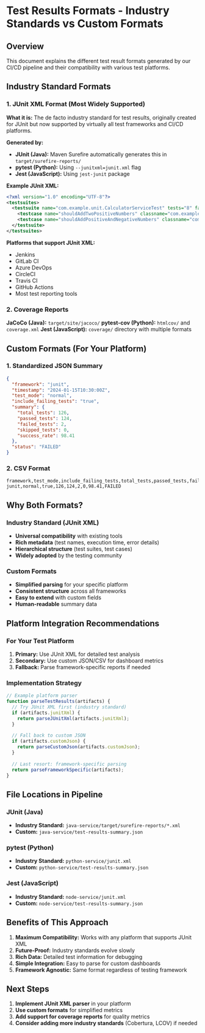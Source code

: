 # Test Results Formats - Industry Standards vs Custom Formats

## Overview

This document explains the different test result formats generated by our CI/CD pipeline and their compatibility with various test platforms.

## Industry Standard Formats

### 1. JUnit XML Format (Most Widely Supported)

**What it is:** The de facto industry standard for test results, originally created for JUnit but now supported by virtually all test frameworks and CI/CD platforms.

**Generated by:**
- **JUnit (Java):** Maven Surefire automatically generates this in `target/surefire-reports/`
- **pytest (Python):** Using `--junitxml=junit.xml` flag
- **Jest (JavaScript):** Using `jest-junit` package

**Example JUnit XML:**
```xml
<?xml version="1.0" encoding="UTF-8"?>
<testsuites>
  <testsuite name="com.example.unit.CalculatorServiceTest" tests="8" failures="0" errors="0" skipped="0" time="0.123">
    <testcase name="shouldAddTwoPositiveNumbers" classname="com.example.unit.CalculatorServiceTest" time="0.015"/>
    <testcase name="shouldAddPositiveAndNegativeNumbers" classname="com.example.unit.CalculatorServiceTest" time="0.012"/>
  </testsuite>
</testsuites>
```

**Platforms that support JUnit XML:**
- Jenkins
- GitLab CI
- Azure DevOps
- CircleCI
- Travis CI
- GitHub Actions
- Most test reporting tools

### 2. Coverage Reports

**JaCoCo (Java):** `target/site/jacoco/`
**pytest-cov (Python):** `htmlcov/` and `coverage.xml`
**Jest (JavaScript):** `coverage/` directory with multiple formats

## Custom Formats (For Your Platform)

### 1. Standardized JSON Summary
```json
{
  "framework": "junit",
  "timestamp": "2024-01-15T10:30:00Z",
  "test_mode": "normal",
  "include_failing_tests": "true",
  "summary": {
    "total_tests": 126,
    "passed_tests": 124,
    "failed_tests": 2,
    "skipped_tests": 0,
    "success_rate": 98.41
  },
  "status": "FAILED"
}
```

### 2. CSV Format
```csv
framework,test_mode,include_failing_tests,total_tests,passed_tests,failed_tests,skipped_tests,success_rate,status
junit,normal,true,126,124,2,0,98.41,FAILED
```

## Why Both Formats?

### Industry Standard (JUnit XML)
- **Universal compatibility** with existing tools
- **Rich metadata** (test names, execution time, error details)
- **Hierarchical structure** (test suites, test cases)
- **Widely adopted** by the testing community

### Custom Formats
- **Simplified parsing** for your specific platform
- **Consistent structure** across all frameworks
- **Easy to extend** with custom fields
- **Human-readable** summary data

## Platform Integration Recommendations

### For Your Test Platform

1. **Primary:** Use JUnit XML for detailed test analysis
2. **Secondary:** Use custom JSON/CSV for dashboard metrics
3. **Fallback:** Parse framework-specific reports if needed

### Implementation Strategy

```javascript
// Example platform parser
function parseTestResults(artifacts) {
  // Try JUnit XML first (industry standard)
  if (artifacts.junitXml) {
    return parseJUnitXml(artifacts.junitXml);
  }
  
  // Fall back to custom JSON
  if (artifacts.customJson) {
    return parseCustomJson(artifacts.customJson);
  }
  
  // Last resort: framework-specific parsing
  return parseFrameworkSpecific(artifacts);
}
```

## File Locations in Pipeline

### JUnit (Java)
- **Industry Standard:** `java-service/target/surefire-reports/*.xml`
- **Custom:** `java-service/test-results-summary.json`

### pytest (Python)
- **Industry Standard:** `python-service/junit.xml`
- **Custom:** `python-service/test-results-summary.json`

### Jest (JavaScript)
- **Industry Standard:** `node-service/junit.xml`
- **Custom:** `node-service/test-results-summary.json`

## Benefits of This Approach

1. **Maximum Compatibility:** Works with any platform that supports JUnit XML
2. **Future-Proof:** Industry standards evolve slowly
3. **Rich Data:** Detailed test information for debugging
4. **Simple Integration:** Easy to parse for custom dashboards
5. **Framework Agnostic:** Same format regardless of testing framework

## Next Steps

1. **Implement JUnit XML parser** in your platform
2. **Use custom formats** for simplified metrics
3. **Add support for coverage reports** for quality metrics
4. **Consider adding more industry standards** (Cobertura, LCOV) if needed

